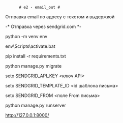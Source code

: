           # e2 - email_out #

Отправка email по адресу с текстом и выдержкой

  -* Отправка через sendgrid.com *-
  

python -m venv env

env\Scripts\activate.bat

pip install -r requirements.txt

python manage.py migrate

setx SENDGRID_API_KEY <ключ API>

setx SENDGRID_TEMPLATE_ID <id шаблона письма>

setx SENDGRID_FROM <поле From письма>

python manage.py runserver

http://127.0.0.1:8000/
